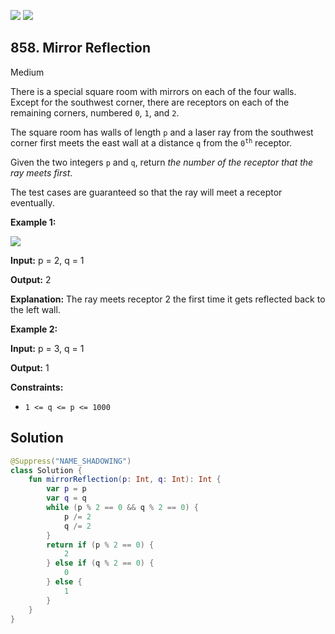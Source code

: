 [![](https://img.shields.io/github/stars/javadev/LeetCode-in-Kotlin?label=Stars&style=flat-square)](https://github.com/javadev/LeetCode-in-Kotlin)
[![](https://img.shields.io/github/forks/javadev/LeetCode-in-Kotlin?label=Fork%20me%20on%20GitHub%20&style=flat-square)](https://github.com/javadev/LeetCode-in-Kotlin/fork)

## 858\. Mirror Reflection

Medium

There is a special square room with mirrors on each of the four walls. Except for the southwest corner, there are receptors on each of the remaining corners, numbered `0`, `1`, and `2`.

The square room has walls of length `p` and a laser ray from the southwest corner first meets the east wall at a distance `q` from the <code>0<sup>th</sup></code> receptor.

Given the two integers `p` and `q`, return _the number of the receptor that the ray meets first_.

The test cases are guaranteed so that the ray will meet a receptor eventually.

**Example 1:**

![](https://s3-lc-upload.s3.amazonaws.com/uploads/2018/06/18/reflection.png)

**Input:** p = 2, q = 1

**Output:** 2

**Explanation:** The ray meets receptor 2 the first time it gets reflected back to the left wall.

**Example 2:**

**Input:** p = 3, q = 1

**Output:** 1

**Constraints:**

*   `1 <= q <= p <= 1000`

## Solution

```kotlin
@Suppress("NAME_SHADOWING")
class Solution {
    fun mirrorReflection(p: Int, q: Int): Int {
        var p = p
        var q = q
        while (p % 2 == 0 && q % 2 == 0) {
            p /= 2
            q /= 2
        }
        return if (p % 2 == 0) {
            2
        } else if (q % 2 == 0) {
            0
        } else {
            1
        }
    }
}
```